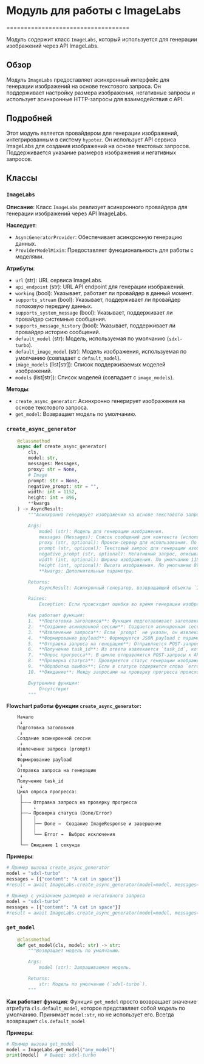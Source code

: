 # Модуль для работы с ImageLabs
===================================

Модуль содержит класс `ImageLabs`, который используется для генерации изображений через API ImageLabs.

## Обзор

Модуль `ImageLabs` предоставляет асинхронный интерфейс для генерации изображений на основе текстового запроса. Он поддерживает настройку размера изображения, негативные запросы и использует асинхронные HTTP-запросы для взаимодействия с API.

## Подробней

Этот модуль является провайдером для генерации изображений, интегрированным в систему `hypotez`. Он использует API сервиса ImageLabs для создания изображений на основе текстовых запросов. Поддерживается указание размеров изображения и негативных запросов.

## Классы

### `ImageLabs`

**Описание**: Класс `ImageLabs` реализует асинхронного провайдера для генерации изображений через API ImageLabs.

**Наследует**:
- `AsyncGeneratorProvider`: Обеспечивает асинхронную генерацию данных.
- `ProviderModelMixin`: Предоставляет функциональность для работы с моделями.

**Атрибуты**:
- `url` (str): URL сервиса ImageLabs.
- `api_endpoint` (str): URL API endpoint для генерации изображений.
- `working` (bool): Указывает, работает ли провайдер в данный момент.
- `supports_stream` (bool): Указывает, поддерживает ли провайдер потоковую передачу данных.
- `supports_system_message` (bool): Указывает, поддерживает ли провайдер системные сообщения.
- `supports_message_history` (bool): Указывает, поддерживает ли провайдер историю сообщений.
- `default_model` (str): Модель, используемая по умолчанию (`sdxl-turbo`).
- `default_image_model` (str): Модель изображения, используемая по умолчанию (совпадает с `default_model`).
- `image_models` (list[str]): Список поддерживаемых моделей изображений.
- `models` (list[str]): Список моделей (совпадает с `image_models`).

**Методы**:
- `create_async_generator`: Асинхронно генерирует изображения на основе текстового запроса.
- `get_model`: Возвращает модель по умолчанию.

### `create_async_generator`

```python
    @classmethod
    async def create_async_generator(
        cls,
        model: str,
        messages: Messages,
        proxy: str = None,
        # Image
        prompt: str = None,
        negative_prompt: str = "",
        width: int = 1152,
        height: int = 896,
        **kwargs
    ) -> AsyncResult:
        """Асинхронно генерирует изображения на основе текстового запроса.

        Args:
            model (str): Модель для генерации изображения.
            messages (Messages): Список сообщений для контекста (используется последнее сообщение как запрос).
            proxy (str, optional): Прокси-сервер для использования. По умолчанию `None`.
            prompt (str, optional): Текстовый запрос для генерации изображения. По умолчанию `None`.
            negative_prompt (str, optional): Негативный запрос, описывающий, что не должно быть на изображении. По умолчанию "".
            width (int, optional): Ширина изображения. По умолчанию 1152.
            height (int, optional): Высота изображения. По умолчанию 896.
            **kwargs: Дополнительные параметры.

        Returns:
            AsyncResult: Асинхронный генератор, возвращающий объекты `ImageResponse` с URL сгенерированных изображений.

        Raises:
            Exception: Если происходит ошибка во время генерации изображения.

        Как работает функция:
        1.  **Подготовка заголовков**: Функция подготавливает заголовки для HTTP-запросов, включая User-Agent, Content-Type и Referer.
        2.  **Создание асинхронной сессии**: Создается асинхронная сессия `aiohttp.ClientSession` с заданными заголовками.
        3.  **Извлечение запроса**: Если `prompt` не указан, он извлекается из последнего сообщения в списке `messages`.
        4.  **Формирование payload**: Формируется JSON payload с параметрами запроса, такими как `prompt`, `seed`, `width`, `height` и `negative_prompt`.
        5.  **Отправка запроса на генерацию**: Отправляется POST-запрос к API ImageLabs (`/txt2img`) с сформированным payload.
        6.  **Получение task_id**: Из ответа извлекается `task_id`, который используется для отслеживания прогресса генерации.
        7.  **Опрос прогресса**: В цикле отправляются POST-запросы к API ImageLabs (`/progress`) для получения информации о прогрессе генерации изображения.
        8.  **Проверка статуса**: Проверяется статус генерации изображения. Если статус `Done` или получен `final_image_url`, функция возвращает объект `ImageResponse` с URL изображения.
        9.  **Обработка ошибок**: Если в статусе содержится слово `error`, выбрасывается исключение с информацией об ошибке.
        10. **Ожидание**: Между запросами на проверку прогресса происходит ожидание в 1 секунду (`asyncio.sleep(1)`).

        Внутренние функции:
            Отсутствуют
        """
```

**Flowchart работы функции `create_async_generator`:**

```
    Начало
     ↓
    Подготовка заголовков
     ↓
    Создание асинхронной сессии
     ↓
    Извлечение запроса (prompt)
     ↓
    Формирование payload
     ↓
    Отправка запроса на генерацию
     ↓
    Получение task_id
     ↓
    Цикл опроса прогресса:
     │
     ├──→ Отправка запроса на проверку прогресса
     │    ↓
     ├──→ Проверка статуса (Done/Error)
     │    │
     │    ├── Done →  Создание ImageResponse и завершение
     │    │
     │    └── Error →  Выброс исключения
     │
     └── Ожидание 1 секунда
```

**Примеры**:
```python
# Пример вызова create_async_generator
model = "sdxl-turbo"
messages = [{"content": "A cat in space"}]
#result = await ImageLabs.create_async_generator(model=model, messages=messages)

# Пример с указанием размеров и негативного запроса
model = "sdxl-turbo"
messages = [{"content": "A cat in space"}]
#result = await ImageLabs.create_async_generator(model=model, messages=messages, width=512, height=512, negative_prompt="blurry, low quality")
```

### `get_model`

```python
    @classmethod
    def get_model(cls, model: str) -> str:
        """Возвращает модель по умолчанию.

        Args:
            model (str): Запрашиваемая модель.

        Returns:
            str: Модель по умолчанию (`sdxl-turbo`).
        """
```

**Как работает функция**:
Функция `get_model` просто возвращает значение атрибута `cls.default_model`, которое представляет собой модель по умолчанию.
Принимает `model:str`, но не использует его. Всегда возвращает `cls.default_model`

**Примеры**:
```python
# Пример вызова get_model
model = ImageLabs.get_model("any_model")
print(model)  # Вывод: sdxl-turbo